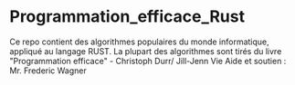 # Programmation_efficace_Rust
Ce repo contient des algorithmes populaires du monde informatique, appliqué au langage RUST.
La plupart des algorithmes sont tirés du livre "Programmation efficace" - Christoph Durr/ Jill-Jenn Vie
Aide et soutien : Mr. Frederic Wagner
